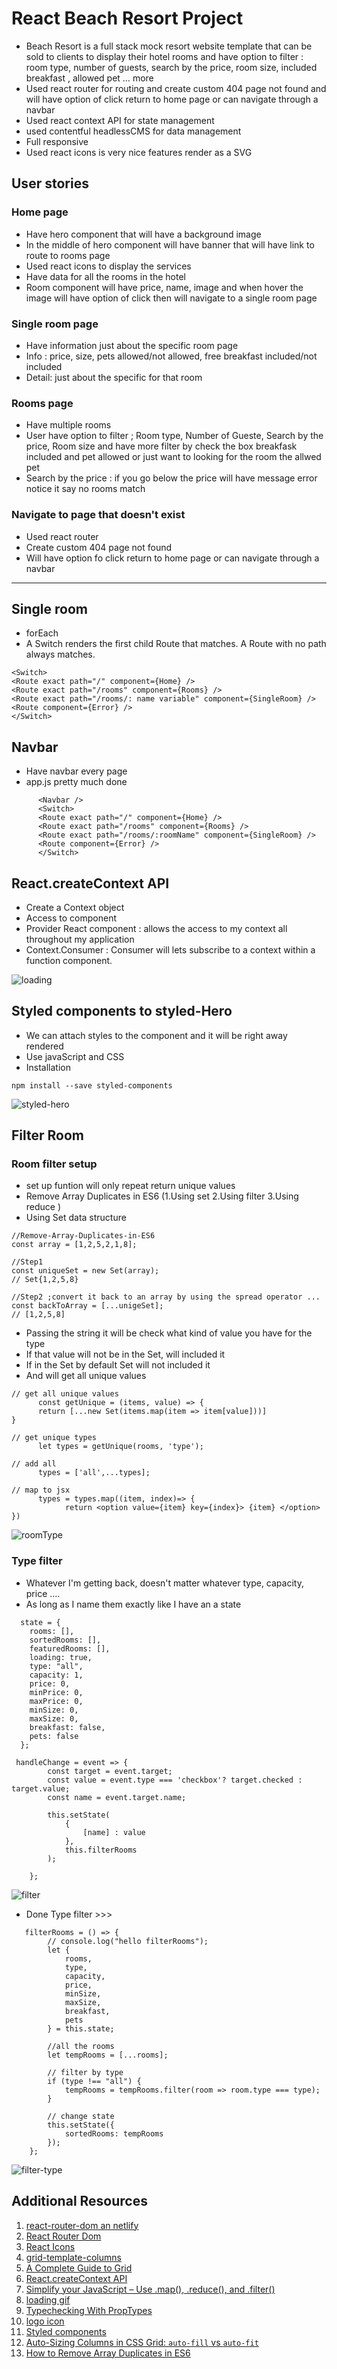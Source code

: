 # React Beach Resort Project
* Beach Resort is a full stack mock resort website template that can be sold to clients to display their hotel rooms and have option to filter : room type, number of guests, search by the price, room size, included breakfast , allowed pet … more 
* Used react router for routing and create custom 404 page not found and will have option of click return to home page or can navigate through a navbar
* Used react context API for state management 
* used contentful  headlessCMS for data management
* Full responsive
* Used react icons is very nice features render as a SVG 

## User stories

### Home page
* Have hero component that will have a background image
* In the middle of hero component will have banner that will have link to route to rooms page
* Used react icons to display the services
* Have data for all the rooms in the hotel
* Room component will have price, name, image and when hover the image will have option of click then will navigate to a single room page

### Single room page
* Have information just about the specific room page
* Info : price, size, pets allowed/not allowed, free breakfast included/not included
* Detail: just about the specific for that room

### Rooms page
* Have multiple rooms
* User have option to filter ; Room type, Number of Gueste, Search by the price, Room size and have more filter by check the box breakfask included and pet allowed or just want to looking for the room the allwed pet 
* Search by the price : if you go below the price will have message error notice it say no rooms match


### Navigate to page that doesn't exist
* Used react router
* Create custom 404 page not found 
* Will have option fo click return to home page or can navigate through a navbar

___


## Single room
* forEach
* A Switch renders the first child Route that matches. A Route with no path always matches.

```
<Switch>
<Route exact path="/" component={Home} />
<Route exact path="/rooms" component={Rooms} />
<Route exact path="/rooms/: name variable" component={SingleRoom} />
<Route component={Error} />
</Switch>

```

## Navbar
* Have navbar every page
* app.js pretty much done

```
      <Navbar />
      <Switch>
      <Route exact path="/" component={Home} />
      <Route exact path="/rooms" component={Rooms} />
      <Route exact path="/rooms/:roomName" component={SingleRoom} />
      <Route component={Error} />
      </Switch>

```

## React.createContext API
* Create a Context object
* Access to component
* Provider React component : allows the access to my context all throughout my application
* Context.Consumer : Consumer will lets subscribe to a context within a function component.

![loading](assets/load.gif "loading")


## Styled components to styled-Hero
* We can attach styles to the component and it will be right away rendered
* Use javaScript and CSS
* Installation 

```
npm install --save styled-components

```

![styled-hero](assets/styled.gif "styled-hero")




## Filter Room
### Room filter setup
* set up funtion will only repeat return unique values
* Remove Array Duplicates in ES6 (1.Using set 2.Using filter 3.Using reduce )
* Using  Set data structure

```
//Remove-Array-Duplicates-in-ES6
const array = [1,2,5,2,1,8];

//Step1
const uniqueSet = new Set(array);
// Set{1,2,5,8}

//Step2 ;convert it back to an array by using the spread operator ...
const backToArray = [...unigeSet];
// [1,2,5,8]

```

* Passing  the string it will be check what kind of value you have for the type
* If that value will not be in the Set, will included it
* If in the Set by default Set will not included it 
* And will get all unique values 

```
// get all unique values
      const getUnique = (items, value) => {
      return [...new Set(items.map(item => item[value]))]
}

// get unique types
      let types = getUnique(rooms, 'type');

// add all
      types = ['all',...types];

// map to jsx
      types = types.map((item, index)=> {
            return <option value={item} key={index}> {item} </option>
})
```

![roomType](assets/roomType.png "roomType")




### Type filter

* Whatever I'm getting back, doesn't matter whatever type, capacity, price ....
* As long as I name them exactly like I have an a state

```
  state = {
    rooms: [],
    sortedRooms: [],
    featuredRooms: [],
    loading: true,
    type: "all",
    capacity: 1,
    price: 0,
    minPrice: 0,
    maxPrice: 0,
    minSize: 0,
    maxSize: 0,
    breakfast: false,
    pets: false
  };

```

```
 handleChange = event => {
        const target = event.target;
        const value = event.type === 'checkbox'? target.checked : target.value;
        const name = event.target.name;

        this.setState(
            {
                [name] : value
            },
            this.filterRooms
        );
        
    };

```
![filter](assets/filter-t.gif "filter")


* Done Type filter >>>
```
   filterRooms = () => {
        // console.log("hello filterRooms");
        let {
            rooms,
            type,
            capacity,
            price,
            minSize,
            maxSize,
            breakfast,
            pets
        } = this.state;

        //all the rooms
        let tempRooms = [...rooms];

        // filter by type
        if (type !== "all") {
            tempRooms = tempRooms.filter(room => room.type === type);
        }

        // change state
        this.setState({
            sortedRooms: tempRooms
        });
    };

```
![filter-type](assets/filtertypeRoom.gif "filter-type")




## Additional Resources
1. <a href="https://www.slightedgecoder.com/2018/12/18/page-not-found-on-netlify-with-react-router/" target="_blank">react-router-dom an netlify</a>
2. <a href="https://reacttraining.com/react-router/web/guides/quick-start" target="_blank">React Router Dom </a>
3. <a href="https://react-icons.netlify.com/#/" target="_blank">React Icons</a>
4. <a href="https://developer.mozilla.org/en-US/docs/Web/CSS/grid-template-columns" target="_blank">grid-template-columns</a>
5. <a href="https://css-tricks.com/snippets/css/complete-guide-grid/" target="_blank">A Complete Guide to Grid</a>
6. <a href="https://reactjs.org/docs/context.html#reactcreatecontext" target="_blank">React.createContext API</a>
7. <a href="https://medium.com/poka-techblog/simplify-your-javascript-use-map-reduce-and-filter-bd02c593cc2d" target="_blank">Simplify your JavaScript – Use .map(), .reduce(), and .filter()</a>
8. <a href="https://icons8.com/preloaders/en/search/2/loading" target="_blank">loading gif</a>
9. <a href="https://reactjs.org/docs/typechecking-with-proptypes.html" target="_blank">Typechecking With PropTypes</a>
10. <a href="https://www.iconfinder.com/" target="_blank">logo icon</a>
11. <a href="https://www.styled-components.com/" target="_blank">Styled components</a>
12. <a href="https://css-tricks.com/auto-sizing-columns-css-grid-auto-fill-vs-auto-fit/" target="_blank">Auto-Sizing Columns in CSS Grid: `auto-fill` vs `auto-fit`</a>
13. <a href="https://www.samanthaming.com/tidbits/43-3-ways-to-remove-array-duplicates" target="_blank">How to Remove Array Duplicates in ES6
</a>
